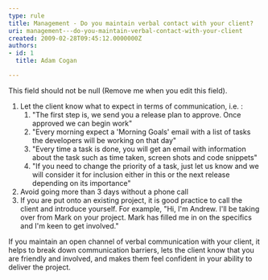 ```yaml
---
type: rule
title: Management - Do you maintain verbal contact with your client?
uri: management---do-you-maintain-verbal-contact-with-your-client
created: 2009-02-28T09:45:12.0000000Z
authors:
- id: 1
  title: Adam Cogan

---
```


 This field should not be null (Remove me when you edit this field). 
1. Let the client know what to expect in terms of communication, i.e. :
    1. "The first step is, we send you a release plan to approve. Once approved we can begin work"
    2. "Every morning expect a 'Morning Goals' email with a list of tasks the developers will be working on that day"
    3. "Every time a task is done, you will get an email with information about the task such as time taken, screen shots and code snippets"
    4. "If you need to change the priority of a task, just let us know and we will consider it for inclusion either in this or the next release depending on its importance"
2. Avoid going more than 3 days without a phone call
3. If you are put onto an existing project, it is good practice to call the client and introduce yourself. For example, "Hi, I'm Andrew. I'll be taking over from Mark on your project. Mark has filled me in on the specifics and I'm keen to get involved."


If you maintain an open channel of verbal communication with your client, it helps to break down communication barriers, lets the client know that you are friendly and involved, and makes them feel confident in your ability to deliver the project.

